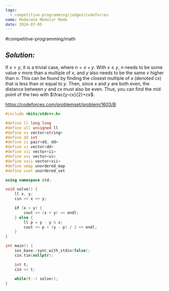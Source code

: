 ```yaml
---
tags:
  - competitive-programming/judges/codeforces
name: Moderate Modular Mode
date: 2024-07-05
---
```

#competitive-programming/math 
## _Solution:_
If $x>y$, it is a trivial case, where $n=x+y$. With $x\le y$, $n$ needs to be some value $v$ more than a multiple of $x$, and $y$ also needs to be the same $v$ higher than $n$. This can be found by finding the closest multiple of $x$ (denoted $cx$) that is less than or equal to $y$. Then, since $x$ and $y$ are both even, the distance between $y$ and $cx$ must also be even. Thus, you can find the mid point of the two with $\frac{y-cx}{2}+cx$.

https://codeforces.com/problemset/problem/1603/B
```cpp
#include <bits/stdc++.h>

#define ll long long
#define ull unsigned ll
#define vs vector<string>
#define dd int
#define ii pair<dd, dd>
#define vi vector<dd>
#define vii vector<ii>
#define vvi vector<vi>
#define vvii vector<vii>
#define umap unordered_map
#define uset unordered_set

using namespace std;

void solve() {
    ll x, y;
    cin >> x >> y;

    if (x > y) {
        cout << (x + y) << endl;
    } else {
        ll p = y - y % x;
        cout << p + (y - p) / 2 << endl;
    }
}

int main() {
    ios_base::sync_with_stdio(false);
    cin.tie(nullptr);

    int t;
    cin >> t;
    
    while(t--) solve();
}
```